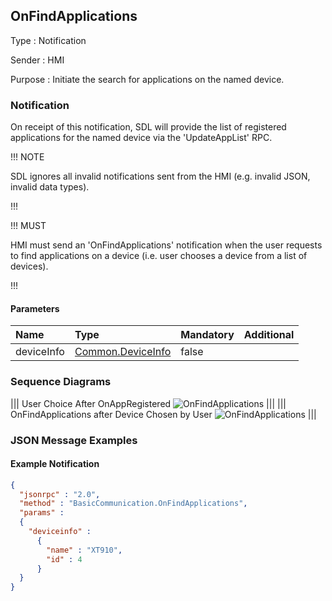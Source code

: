 ## OnFindApplications

Type
: Notification

Sender
: HMI

Purpose
: Initiate the search for applications on the named device.

### Notification

On receipt of this notification, SDL will provide the list of registered applications for the named device via the 'UpdateAppList' RPC.

!!! NOTE

SDL ignores all invalid notifications sent from the HMI (e.g. invalid JSON, invalid data types).

!!!

!!! MUST

HMI must send an 'OnFindApplications' notification when the user requests to find applications on a device (i.e. user chooses a device from a list of devices).

!!!

#### Parameters

|Name|Type|Mandatory|Additional|
|:---|:---|:--------|:---------|
|deviceInfo|[Common.DeviceInfo](../../common/structs/#deviceinfo)|false||

### Sequence Diagrams
|||
User Choice After OnAppRegistered
![OnFindApplications](./assets/OnFindApplications.png)
|||
|||
OnFindApplications after Device Chosen by User
![OnFindApplications](./assets/OnFindApplicationsDeviceChosen.png)
|||

### JSON Message Examples

#### Example Notification
```json
{
  "jsonrpc" : "2.0",
  "method" : "BasicCommunication.OnFindApplications",
  "params" :
  {
    "deviceinfo" :
      {
        "name" : "XT910",
        "id" : 4
      }
  }
}
```
